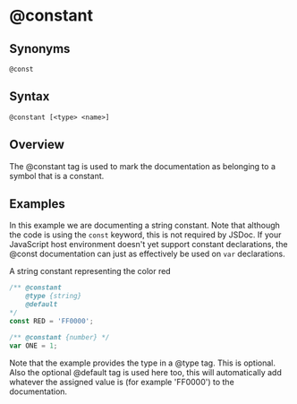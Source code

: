 # @constant
## Synonyms

`@const`

## Syntax

`@constant [<type> <name>]`

## Overview

The @constant tag is used to mark the documentation as belonging to a symbol that is a constant.

## Examples

In this example we are documenting a string constant. Note that although the code is using the `const` keyword, this is not required by JSDoc. If your JavaScript host environment doesn't yet support constant declarations, the @const documentation can just as effectively be used on `var` declarations.

A string constant representing the color red

```javascript
/** @constant
    @type {string}
    @default
*/
const RED = 'FF0000';

/** @constant {number} */
var ONE = 1;
```

Note that the example provides the type in a @type tag. This is optional. Also the optional @default tag is used here too, this will automatically add whatever the assigned value is (for example 'FF0000') to the documentation.